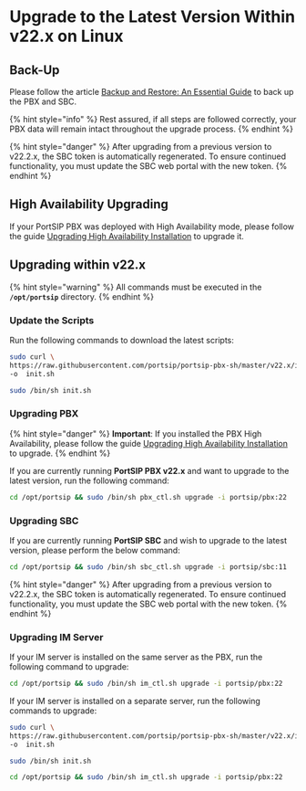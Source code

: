 # Upgrade to the Latest Version Within v22.x on Linux

## Back-Up

Please follow the article [Backup and Restore: An Essential Guide](https://support.portsip.com/portsip-pbx/portsip-pbx-administration-guide/backup-and-restore) to back up the PBX and SBC.

{% hint style="info" %}
Rest assured, if all steps are followed correctly, your PBX data will remain intact throughout the upgrade process.
{% endhint %}

{% hint style="danger" %}
After upgrading from a previous version to v22.2.x, the SBC token is automatically regenerated. To ensure continued functionality, you must update the SBC web portal with the new token.
{% endhint %}

## High Availability Upgrading

If your PortSIP PBX was deployed with High Availability mode, please follow the guide [Upgrading High Availability Installation](../../../high-availability-v22.x/high-availability-and-sclability-on-premise/upgrading-high-availability-installation.md) to upgrade it.

## Upgrading within v22.x

{% hint style="warning" %}
All commands must be executed in the **`/opt/portsip`** directory.
{% endhint %}

### Update the Scripts

Run the following commands to download the latest scripts:

```sh
sudo curl \
https://raw.githubusercontent.com/portsip/portsip-pbx-sh/master/v22.x/init.sh  \
-o  init.sh
```

```sh
sudo /bin/sh init.sh
```

### Upgrading PBX

{% hint style="danger" %}
**Important**: If you installed the PBX High Availability, please follow the guide [Upgrading High Availability Installation](../../../high-availability-v22.x/) to upgrade.
{% endhint %}

If you are currently running **PortSIP PBX v22.x** and want to upgrade to the latest version, run the following command:

```sh
cd /opt/portsip && sudo /bin/sh pbx_ctl.sh upgrade -i portsip/pbx:22
```

### Upgrading SBC

If you are currently running **PortSIP SBC** and wish to upgrade to the latest version, please perform the below command:

```sh
cd /opt/portsip && sudo /bin/sh sbc_ctl.sh upgrade -i portsip/sbc:11
```

{% hint style="danger" %}
After upgrading from a previous version to v22.2.x, the SBC token is automatically regenerated. To ensure continued functionality, you must update the SBC web portal with the new token.
{% endhint %}

### Upgrading IM Server

If your IM server is installed on the same server as the PBX, run the following command to upgrade:

```sh
cd /opt/portsip && sudo /bin/sh im_ctl.sh upgrade -i portsip/pbx:22
```

If your IM server is installed on a separate server, run the following commands to upgrade:

```sh
sudo curl \
https://raw.githubusercontent.com/portsip/portsip-pbx-sh/master/v22.x/init.sh  \
-o  init.sh
```

```sh
sudo /bin/sh init.sh
```

```sh
cd /opt/portsip && sudo /bin/sh im_ctl.sh upgrade -i portsip/pbx:22
```


